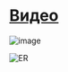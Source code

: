 # [Видео](https://drive.google.com/file/d/1yvycE8qx_LfcSRf4AFvnwSOkcvS_lPum/view?usp=sharing)

![image](https://github.com/user-attachments/assets/9a4509a4-7e0e-48bf-9a13-f78a5dbc3cfc)


![ER](https://github.com/user-attachments/assets/759cc687-f4c6-4447-a13a-c785e2848c09)
